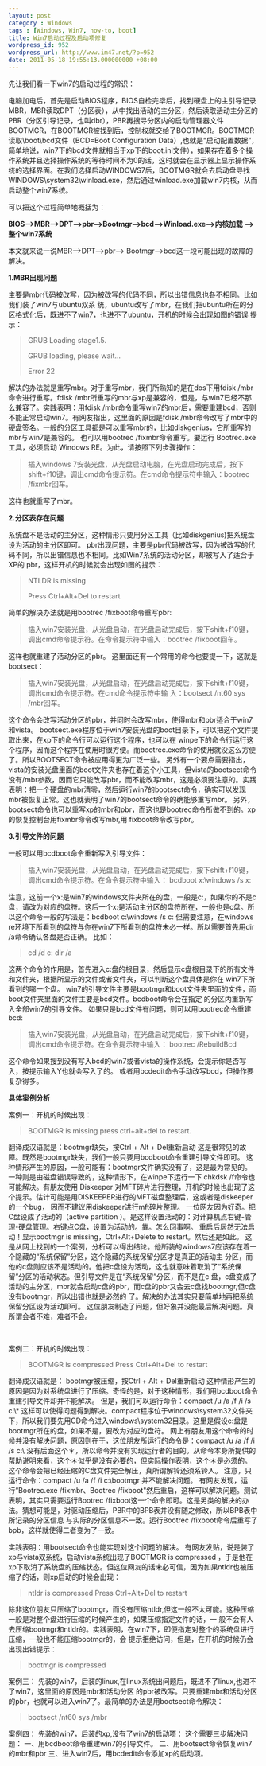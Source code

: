 ```yaml
---
layout: post
category : Windows
tags : [Windows, Win7, how-to, boot]
title: Win7启动过程及启动项修复
wordpress_id: 952
wordpress_url: http://www.im47.net/?p=952
date: 2011-05-18 19:55:13.000000000 +08:00
---
```

先让我们看一下win7的启动过程的常识：

电脑加电后，首先是启动BIOS程序，BIOS自检完毕后，找到硬盘上的主引导记录MBR，MBR读取DPT（分区表），从中找出活动的主分区，然后读取活动主分区的PBR（分区引导记录，也叫dbr），PBR再搜寻分区内的启动管理器文件 BOOTMGR，在BOOTMGR被找到后，控制权就交给了BOOTMGR。BOOTMGR读取\boot\bcd文件（BCD=Boot Configuration Data）,也就是“启动配置数据”，简单地说，win7下的bcd文件就相当于xp下的boot.ini文件），如果存在着多个操作系统并且选择操作系统的等待时间不为0的话，这时就会在显示器上显示操作系统的选择界面。在我们选择启动WINDOWS7后，BOOTMGR就会去启动盘寻找WINDOWS\system32\winload.exe，然后通过winload.exe加载win7内核，从而启动整个win7系统。

可以把这个过程简单地概括为：

<strong>BIOS--&gt;MBR--&gt;DPT--&gt;pbr--&gt;Bootmgr--&gt;bcd--&gt;Winload.exe--&gt;内核加载 --&gt;整个win7系统</strong>

本文就来说一说MBR--&gt;DPT--&gt;pbr--&gt; Bootmgr--&gt;bcd这一段可能出现的故障的解决。

<strong>1.MBR出现问题</strong>

主要是mbr代码被改写，因为被改写的代码不同，所以出错信息也各不相同。比如我们装了win7与ubuntu双系 统，ubuntu改写了mbr，在我们把ubuntu所在的分区格式化后，既进不了win7，也进不了ubuntu，开机的时候会出现如图的错误 提示：
<blockquote>GRUB Loading stage1.5.

GRUB loading, please wait...

Error 22</blockquote>
解决的办法就是重写mbr。对于重写mbr，我们所熟知的是在dos下用fdisk /mbr命令进行重写。fdisk /mbr所重写的mbr与xp是兼容的，但是，与win7已经不那么兼容了。实践表明：用fdisk /mbr命令重写win7的mbr后，需要重建bcd，否则不能正常启动win7。有网友指出，这里面的原因是fdisk /mbr命令改写了mbr中的硬盘签名。一般的分区工具都是可以重写mbr的，比如diskgenius，它所重写的mbr与win7是兼容的。 也可以用bootrec /fixmbr命令重写。要运行 Bootrec.exe 工具，必须启动 Windows RE。为此，请按照下列步骤操作：
<blockquote>插入windows 7安装光盘，从光盘启动电脑，在光盘启动完成后，按下shift+f10键，调出cmd命令提示符。在cmd命令提示符中输入：bootrec /fixmbr回车。</blockquote>
这样也就重写了mbr。

<strong>2.分区表存在问题</strong>

系统盘不是活动的主分区，这种情形只要用分区工具（比如diskgenius)把系统盘设为活动的主分区即可。
pbr出现问题，主要是pbr代码被改写，因为被改写的代码不同，所以出错信息也不相同。比如Win7系统的活动分区，却被写入了适合于XP的 pbr，这样开机的时候就会出现如图的提示：
<blockquote>NTLDR is missing

Press Ctrl+Alt+Del to restart</blockquote>
简单的解决办法就是用bootrec /fixboot命令重写pbr:
<blockquote>插入win7安装光盘，从光盘启动，在光盘启动完成后，按下shift+f10键，调出cmd命令提示符。在命令提示符中输入：bootrec /fixboot回车。</blockquote>
这样也就重建了活动分区的pbr。
这里面还有一个常用的命令也要提一下，这就是bootsect：
<blockquote>插入win7安装光盘，从光盘启动，在光盘启动完成后，按下shift+f10键，调出cmd命令提示符。在cmd命令提示符中输 入：bootsect /nt60 sys /mbr回车。</blockquote>
这个命令会改写活动分区的pbr，并同时会改写mbr，使得mbr和pbr适合于win7和vista。
bootsect.exe程序位于win7安装光盘的boot目录下，可以把这个文件提取出来，在xp下的命令行可以运行这个程序，也可以在 winpe下的命令行运行这个程序，因而这个程序在使用时很方便。而bootrec.exe命令的使用就没这么方便了。所以BOOTSECT命令被应用得更为广泛一些。
另外有一个要点需要指出，vista的安装光盘里面的boot文件夹也存在着这个小工具，但vista的bootsect命令没有/mbr参数，因而它只能改写pbr，而不能改写mbr，这是必须要注意的。实践表明：把一个硬盘的mbr清零，然后运行win7的bootsect命令，确实可以发现mbr被恢复正常。这也就表明了win7的bootsect命令的确能够重写mbr。
另外，bootsect命令也可以重写xp的mbr和pbr，而这也是bootrec命令所做不到的。xp的恢复控制台用fixmbr命令改写mbr,用 fixboot命令改写pbr。

<strong>3.引导文件的问题</strong>

一般可以用bcdboot命令重新写入引导文件：
<blockquote>插入win7安装光盘，从光盘启动，在光盘启动完成后，按下shift+f10键，调出cmd命令提示符。在命令提示符中输入：
bcdboot x:\windows /s x:</blockquote>
注意，这前一个x:是win7的windows文件夹所在的盘，一般是c:，如果你的不是c盘，请改为对应的盘符。这后一个x:是活动主分区的盘符所在，一般也是c盘。所以这个命令一般的写法是：bcdboot c:\windows /s c:
但需要注意，在windows re环境下所看到的盘符与你在win7下所看到的盘符未必一样。所以需要首先用dir /a命令确认各盘是否正确。
比如：
<blockquote>cd /d c:
dir /a</blockquote>
这两个命令的作用是，首先进入c:盘的根目录，然后显示c盘根目录下的所有文件和文件夹，根据所显示的文件或者文件夹，可以判断这个盘具体是你在 win7下所看到的哪一个盘。
win7的引导文件主要是bootmgr和boot文件夹里面的文件，而boot文件夹里面的文件主要是bcd文件。bcdboot命令会在指定 的分区内重新写入全部win7的引导文件。
如果只是bcd文件有问题，则可以用bootrec命令重建bcd:
<blockquote>插入win7安装光盘，从光盘启动，在光盘启动完成后，按下shift+f10键，调出cmd命令提示符。在命令提示符中输入：
bootrec /RebuildBcd</blockquote>
这个命令如果搜到没有写入bcd的win7或者vista的操作系统，会提示你是否写入，按提示输入Y也就会写入了的。
或者用bcdedit命令手动改写bcd，但操作要复杂得多。

<strong>具体案例分析</strong>

案例一：开机的时候出现：
<blockquote>BOOTMGR is missing
press ctrl+alt+del to restart.</blockquote>
翻译成汉语就是：bootmgr缺失，按Ctrl + Alt + Del重新启动
这是很常见的故障。既然是bootmgr缺失，我们一般只要用bcdboot命令重建引导文件即可。
这种情形产生的原因，一般可能有：bootmgr文件确实没有了，这是最为常见的。一种则是由磁盘错误导致的，这种情形下，在winpe下运行一下 chkdsk /f命令也可能解决。有朋友使用 Diskeeper 对MFT碎片进行整理，开机的时候也出现了这个提示。估计可能是用DISKEEPER进行的MFT磁盘整理后，这或者是diskeeper的一个bug， 因而不建议用diskeeper进行mft碎片整理。
一位网友因为好奇。把C盘设成了活动的（active partition ）。是这样设置活动的：对计算机点右键-管理-硬盘管理。右键点C盘，设置为活动的。靠。怎么回事啊。
重启后居然无法启动！显示bootmgr is missing，Ctrl+Alt+Delete to restart。然后还是如此。
这是从网上找到的一个案例，分析可以得出结论。他所装的windows7应该存在着一个隐藏的“系统保留”分区，这个隐藏的系统保留分区才是真正的活动主 分区，而他的c盘则应该不是活动的。他把c盘设为活动，这也就意味着取消了“系统保留”分区的活动状态。但引导文件是在“系统保留”分区，而不是在c 盘，c盘变成了活动的主分区，mbr就会启动c盘的pbr，而c盘的pbr又会去c盘找bootmgr,但c盘没有bootmgr，所以出错也就是必然的 了。解决的办法其实只要简单地再把系统保留分区设为活动即可。
这位朋友制造了问题，但好象并没能最后解决问题。真所谓会者不难，难者不会。

&nbsp;

案例二：开机的时候出现：
<blockquote>BOOTMGR is compressed
Press Ctrl+Alt+Del to restart</blockquote>
翻译成汉语就是：
bootmgr被压缩，按Ctrl + Alt + Del重新启动
这种情形产生的原因是因为对系统盘进行了压缩。奇怪的是，对于这种情形，我们用bcdboot命令重建引导文件却并不能解决。
但是，我们可以运行命令：compact /u /a /f /i /s c:\*
这样可以使得问题得到解决。compact程序位于windows\system32文件夹下，所以我们要先用CD命令进入windows\system32目录。这里是假设c:盘是bootmgr所在的盘，如果不是，要改为对应的盘符。
网上有朋友用这个命令的时候并没有解决问题，原因则在于，这位朋友所运行的命令是：compact /u /a /f /i /s c:\
没有后面这个＊，所以命令并没有实现运行者的目的。从命令本身所提供的帮助说明来看，这个＊似乎是没有必要的，但实际操作表明，这个＊是必须的。
这个命令会把已经压缩的C盘文件完全解压，真所谓解铃还須系铃人。
注意，只运行命令：compact /u /a /f /i c:\bootmgr
并不能解决问题。
有网友发现，运行“Bootrec.exe /fixmbr、Bootrec /fixboot"然后重启，这样可以解决问题。测试表明，其实只需要运行Bootrec /fixboot这一个命令即可。这是另类的解决的办法。猜想可能是，对驱动压缩后，PBR中的BPB表并没有随之修改，所以BPB表中所记录的分区信息 与实际的分区信息不一致。运行Bootrec /fixboot命令后重写了bpb，这样就使得二者变为了一致。

实践表明：用bootsect命令也能实现对这个问题的解决。
有网友发贴，说是装了xp与vista双系统，启动vista系统出现了BOOTMGR is compressed ，于是他在xp下取消了系统盘的压缩状态。但这位网友的话未必可信，因为如果ntldr也被压缩了的话，则xp启动的时候会出现：
<blockquote>ntldr is compressed
Press Ctrl+Alt+Del to restart</blockquote>
除非这位朋友只压缩了bootmgr，而没有压缩ntldr,但这一般不太可能。这种压缩一般是对整个盘进行压缩的时候产生的，如果压缩指定文件的话，一 般不会有人去压缩bootmgr和ntldr的。实践表明，在win7下，即便指定对整个的系统盘进行压缩，一般也不能压缩bootmgr的，会 提示拒绝访问，但是，在开机的时候仍会出现出错提示：
<blockquote>bootmgr is compressed</blockquote>
案例三：
先装的win7，后装的linux,在linux系统出问题后，既进不了linux,也进不了win7，这里面的原因是mbr和活动分区 的pbr被改写。只要重建mbr和活动分区的pbr，也就可以进入win7了。最简单的办法是用bootsect命令解决：
<blockquote>bootsect /nt60 sys /mbr</blockquote>
案例四：
先装的win7，后装的xp,没有了win7的启动项：
这个需要三步解决问题：
一、用bcdboot命令重建win7的引导文件。
二、用bootsect命令恢复win7的mbr和pbr
三、进入win7后，用bcdedit命令添加xp的启动项。
